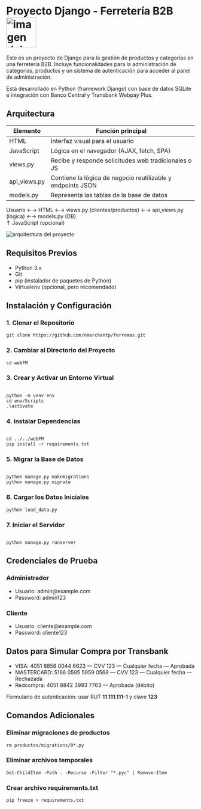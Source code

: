 <h1>Proyecto Django - Ferretería B2B <img src="https://github.com/user-attachments/assets/c78f78e6-bec6-44ab-a08a-f8258d0de698" alt="imagen del proyecto" width="80" height="80" />
</h1>
<p>
Este es un proyecto de Django para la gestión de productos y categorías en una ferretería B2B. 
Incluye funcionalidades para la administración de categorías, productos y un sistema de autenticación 
para acceder al panel de administración.
</p>

<p>
Está desarrollado en Python (framework Django) con base de datos SQLite e integración con Banco Central y Transbank Webpay Plus.
</p>

<h2>Arquitectura</h2>

<table>
  <thead>
    <tr>
      <th>Elemento</th>
      <th>Función principal</th>
    </tr>
  </thead>
  <tbody>
    <tr>
      <td>HTML</td>
      <td>Interfaz visual para el usuario</td>
    </tr>
    <tr>
      <td>JavaScript</td>
      <td>Lógica en el navegador (AJAX, fetch, SPA)</td>
    </tr>
    <tr>
      <td>views.py</td>
      <td>Recibe y responde solicitudes web tradicionales o JS</td>
    </tr>
    <tr>
      <td>api_views.py</td>
      <td>Contiene la lógica de negocio reutilizable y endpoints JSON</td>
    </tr>
    <tr>
      <td>models.py</td>
      <td>Representa las tablas de la base de datos</td>
    </tr>
  </tbody>
</table>


Usuario ←→ HTML ←→ views.py (clientes/productos) ←→ api_views.py (lógica) ←→ models.py (DB) <br>
         ↑
      JavaScript (opcional)

<img src="https://github.com/user-attachments/assets/b27042be-9270-442b-a409-c8e0595d6bf0" alt="arquitectura del proyecto" />

<h2>Requisitos Previos</h2>
<ul>
  <li>Python 3.x</li>
  <li>Git</li>
  <li>pip (instalador de paquetes de Python)</li>
  <li>Virtualenv (opcional, pero recomendado)</li>
</ul>

<h2>Instalación y Configuración</h2>

<h3>1. Clonar el Repositorio</h3>
<pre><code>git clone https://github.com/nmarchantp/ferremas.git</code></pre>

<h3>2. Cambiar al Directorio del Proyecto</h3>
<pre><code>cd webFM</code></pre>

<h3>3. Crear y Activar un Entorno Virtual</h3>
<pre><code>
python -m venv env
cd env/Scripts
.\activate
</code></pre>

<h3>4. Instalar Dependencias</h3>
<pre><code>
cd ../../webFM
pip install -r requirements.txt
</code></pre>

<h3>5. Migrar la Base de Datos</h3>
<pre><code>
python manage.py makemigrations
python manage.py migrate
</code></pre>

<h3>6. Cargar los Datos Iniciales</h3>
<pre><code>python load_data.py</code></pre>

<h3>7. Iniciar el Servidor</h3>
<pre><code>
python manage.py runserver
</code></pre>

<h2>Credenciales de Prueba</h2>

<h3>Administrador</h3>
<ul>
  <li>Usuario: admin@example.com</li>
  <li>Password: admin123</li>
</ul>

<h3>Cliente</h3>
<ul>
  <li>Usuario: cliente@example.com</li>
  <li>Password: cliente123</li>
</ul>

<h2>Datos para Simular Compra por Transbank</h2>
<ul>
  <li>VISA: 4051 8856 0044 6623 — CVV 123 — Cualquier fecha — Aprobada</li>
  <li>MASTERCARD: 5186 0595 5959 0568 — CVV 123 — Cualquier fecha — Rechazada</li>
  <li>Redcompra: 4051 8842 3993 7763 — Aprobada (débito)</li>
</ul>
<p>Formulario de autenticación: usar RUT <strong>11.111.111-1</strong> y clave <strong>123</strong></p>

<h2>Comandos Adicionales</h2>

<h3>Eliminar migraciones de productos</h3>
<pre><code>rm productos/migrations/0*.py</code></pre>

<h3>Eliminar archivos temporales</h3>
<pre><code>Get-ChildItem -Path . -Recurse -Filter "*.pyc" | Remove-Item</code></pre>

<h3>Crear archivo requirements.txt</h3>
<pre><code>pip freeze > requirements.txt</code></pre>
